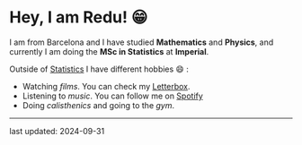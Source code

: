 # Hey, I am Redu! :grin:
I am from Barcelona and I have studied **Mathematics** and **Physics**, and currently I am doing the **MSc in Statistics** at **Imperial**. 

Outside of [Statistics](https://www.imperial.ac.uk/study/courses/postgraduate-taught/statistics/) I have different hobbies :smile: :
- Watching _films_. You can check my [Letterbox](https://letterboxd.com/redu_1/).
- Listening to _music_. You can follow me on [Spotify](https://open.spotify.com/user/m73proio7oqnekpi8y9jfz2hz?si=d6f765d8a7524875)
- Doing _calisthenics_ and going to the _gym_.

------
last updated: 2024-09-31
